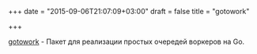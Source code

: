 +++
date = "2015-09-06T21:07:09+03:00"
draft = false
title = "gotowork"

+++

<p><a href="https://github.com/scrapbird/gotowork">gotowork</a>&nbsp;- Пакет для реализации простых очередей воркеров на Go.</p>

